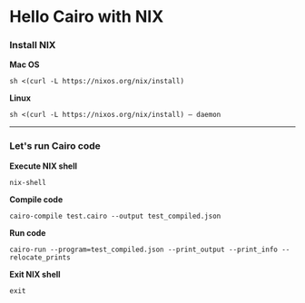 # Hello Cairo with NIX

### Install NIX

**Mac OS**
```shell
sh <(curl -L https://nixos.org/nix/install)
```

**Linux**
```shell
sh <(curl -L https://nixos.org/nix/install) — daemon
```
---

### Let's run Cairo code

**Execute NIX shell**
```shell
nix-shell
```

**Compile code**
```shell
cairo-compile test.cairo --output test_compiled.json
```

**Run code**
```shell
cairo-run --program=test_compiled.json --print_output --print_info --relocate_prints
```

**Exit NIX shell**
```shell
exit
```